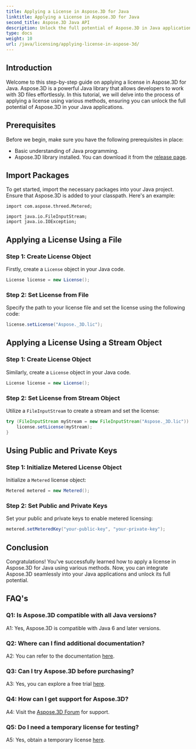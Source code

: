 ```yaml
---
title: Applying a License in Aspose.3D for Java
linktitle: Applying a License in Aspose.3D for Java
second_title: Aspose.3D Java API
description: Unlock the full potential of Aspose.3D in Java applications by following our comprehensive guide on applying licenses.
type: docs
weight: 10
url: /java/licensing/applying-license-in-aspose-3d/
---
```

## Introduction

Welcome to this step-by-step guide on applying a license in Aspose.3D for Java. Aspose.3D is a powerful Java library that allows developers to work with 3D files effortlessly. In this tutorial, we will delve into the process of applying a license using various methods, ensuring you can unlock the full potential of Aspose.3D in your Java applications.

## Prerequisites

Before we begin, make sure you have the following prerequisites in place:

- Basic understanding of Java programming.
- Aspose.3D library installed. You can download it from the [release page](https://releases.aspose.com/3d/java/).

## Import Packages

To get started, import the necessary packages into your Java project. Ensure that Aspose.3D is added to your classpath. Here's an example:

```javaimport com.aspose.threed.License;
import com.aspose.threed.Metered;

import java.io.FileInputStream;
import java.io.IOException;
```

## Applying a License Using a File

### Step 1: Create License Object

Firstly, create a `License` object in your Java code.

```java
License license = new License();
```

### Step 2: Set License from File

Specify the path to your license file and set the license using the following code:

```java
license.setLicense("Aspose._3D.lic");
```

## Applying a License Using a Stream Object

### Step 1: Create License Object

Similarly, create a `License` object in your Java code.

```java
License license = new License();
```

### Step 2: Set License from Stream Object

Utilize a `FileInputStream` to create a stream and set the license:

```java
try (FileInputStream myStream = new FileInputStream("Aspose._3D.lic")) {
    license.setLicense(myStream);
}
```

## Using Public and Private Keys

### Step 1: Initialize Metered License Object

Initialize a `Metered` license object:

```java
Metered metered = new Metered();
```

### Step 2: Set Public and Private Keys

Set your public and private keys to enable metered licensing:

```java
metered.setMeteredKey("your-public-key", "your-private-key");
```

## Conclusion

Congratulations! You've successfully learned how to apply a license in Aspose.3D for Java using various methods. Now, you can integrate Aspose.3D seamlessly into your Java applications and unlock its full potential.

## FAQ's

### Q1: Is Aspose.3D compatible with all Java versions?

A1: Yes, Aspose.3D is compatible with Java 6 and later versions.

### Q2: Where can I find additional documentation?

A2: You can refer to the documentation [here](https://reference.aspose.com/3d/java/).

### Q3: Can I try Aspose.3D before purchasing?

A3: Yes, you can explore a free trial [here](https://releases.aspose.com/).

### Q4: How can I get support for Aspose.3D?

A4: Visit the [Aspose.3D Forum](https://forum.aspose.com/c/3d/18) for support.

### Q5: Do I need a temporary license for testing?

A5: Yes, obtain a temporary license [here](https://purchase.aspose.com/temporary-license/).
